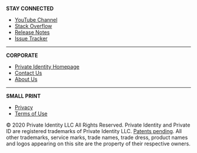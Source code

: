 **STAY CONNECTED**
* [YouTube Channel](https://www.youtube.com/channel/UCy2YOo3EhXf1oF-yY64nlKA)
* [Stack Overflow](https://stackoverflow.com/questions/tagged/privateid?tab=Newest)
* [Release Notes](https://github.com/openinfer/PrivateIdentity/blob/master/RELEASE%20NOTES.md)
* [Issue Tracker](https://github.com/openinfer/PrivateIdentity/issues)

***

**CORPORATE**
* [Private Identity Homepage](https://private.id)
* [Contact Us](https://github.com/openinfer/PrivateIdentity/wiki/Contact-Us)
* [About Us](https://github.com/openinfer/PrivateIdentity/wiki/About-Us)

***

**SMALL PRINT**
* [Privacy](https://github.com/openinfer/PrivateIdentity/wiki/Privacy-Policy)
* [Terms of Use](https://github.com/openinfer/PrivateIdentity/wiki/Terms-of-Use)

© 2020 Private Identity LLC All Rights Reserved. Private Identity and Private ID are registered trademarks of Private Identity LLC. [Patents pending](https://github.com/openinfer/PrivateIdentity/wiki/Intellectual-property-information). All other trademarks, service marks, trade names, trade dress, product names and logos appearing on this site are the property of their respective owners.